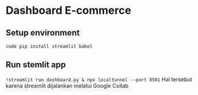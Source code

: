 # Dashboard E-commerce
## Setup environment
`code pip install streamlit babel`

## Run stemlit app
`!streamlit run dashboard.py & npx localtunnel --port 8501`
Hal tersebut karena streamlit dijalankan melalui Google Collab
